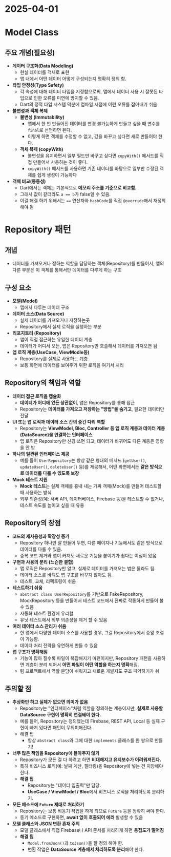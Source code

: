 # 2025-04-01

# Model Class

## 주요 개념(필요성)

- **데이터 구조화(Data Modeling)**
    - 현실 데이터를 객체로 표현
    - 앱 내에서 어떤 데이터 어떻게 구성되는지 명확히 정의 함.
- **타입 안정성(Type Safety)**
    - 각 속성에 대해 데이터 타입을 지정함으로써, 앱에서 데이터 사용 시 잘못된 타입으로 인한 오류를 미연에 방지할 수 있음.
    - Dart의 정적 타입 시스템 덕분에 컴파일 시점에 이런 오류를 잡아내기 쉬움
- **불변성과 객체 복제**
    - **불변성 (Immutability)**
        - 앱에서 한 번 만들어진 데이터를 변경 불가능하게 만들고 싶을 때 변수를 `final`로 선언하면 된다.
        - 이렇게 하면 객체를 수정할 수 없고, 값을 바꾸고 싶다면 새로 만들어야 한다.
    - **객체 복제 (copyWith)**
        - 불변성을 유지하면서 일부 필드만 바꾸고 싶다면 `copyWith()` 메서드를 직접 만들어서 사용하는 것이 좋다.
        - `copyWith()` 메서드를 사용하면 기존 데이터를 바탕으로 일부만 수정된 객체를 쉽게 생성이 가능하다
- **객체 비교(동등성)**
    - Dart에서는 객체는 기본적으로 **메모리 주소를 기준으로 비교함.**
    - 그래서 값이 같더라도 `a == b`가 false일 수 있음.
    - 이걸 해결 하기 위해서는 `==` 연산자와 `hashCode`를 직접 `@override`해서 재정의 해야 됨

# Repository 패턴

## 개념

- 데이터를 가져오거나 정하는 역할을 담당하는 객체(Repository)를 만들어서, 앱의 다른 부분은 이 객체를 통해서만 데이터를 다루게 하는 구조

## 구성 요소

- **모델(Model)**
    - 앱에서 다루는 데이터 구조
- **데이터 소스(Data Source)**
    - 실제 데이터를 가져오거나 저장하는곳
    - Repository에서 실제 로직을 실행하는 부분
- **리포지토리 (Repository)**
    - 앱이 직접 접근하는 유일한 데이터 계층
    - 데이터가 어디서 오든, 앱은 Repository만 호출해서 데이터를 가져오면 됨
- **앱 로직 계층(UseCase, ViewModle등)**
    - Repository를 실제로 사용하는 계층
    - 보통 화면에 데이터를 보여주기 위한 로직을 여기서 처리

## Repository의 책임과 역할

- **데이터 접근 로직을 캡슐화**
    - **데이터가 어디에 있든 상관없이**, 앱은 Repository를 통해 접근
    - Repository는 **데이터를 가져오고 저장하는 "방법"을 숨기고**, 필요한 데이터만 전달
- **UI 또는 앱 로직과 데이터 소스 간의 중간 다리 역할**
    - Repository는 **ViewModel, Bloc, Controller 등 앱 로직 계층과 데이터 계층(DataSource)을 연결하는 인터페이스**
    - 앱 로직은 Repository만 신경 쓰면 되고, 데이터가 바뀌어도 다른 계층은 영향을 안 받
- **하나의 일관된 인터페이스 제공**
    - 예를 들어 `UserRepository`는 항상 같은 형태의 메서드 (`getUser()`, `updateUser()`, `deleteUser()` 등)를 제공해서, 어떤 화면에서든 **같은 방식으로 데이터를 다룰 수 있도록 보장**
- **Mock 테스트 지원**
    - **Mock 테스트**는 실제 객체를 흉내 내는 가짜 객체(Mock)를 만들어 테스트할 때 사용하는 방식
    - 외부 의존성(예: 서버 API, 데이터베이스, Firebase 등)을 테스트할 수 없거나, 테스트 속도를 높이고 싶을 때 유용

## Repository의 장점

- **코드의 재사용성과 확장성 증가**
    - Repository 하나만 잘 만들어 두면, 다른 페이지나 기능에서도 같은 방식으로 데이터를 다룰 수 있음.
    - 중복 코드 제거와 앱이 커져도 새로운 기능을 붙이기가 쉽다는 이점이 있음
- **구현과 사용의 분리 (느슨한 결합)**
    - 앱 로직은 Repository만 알고, 실제로 데이터를 가져오는 법은 몰라도 됨.
    - 데이터 소스를 바꿔도 앱 구조를 바꾸지 않아도 됨.
    - 테스트, 교체, 리팩토링이 쉬움
- **테스트하기 쉬움**
    - `abstract class UserRepository`를 기반으로 FakeRepository, MockRepository 등을 만들어서 테스트 코드에서 진짜로 작동하게 만들어 볼 수 있음
    - 자동화 테스트 환경에 유리함
    - 유닛 테스트에서 외부 의존성을 제거 할  수 있음
- **여러 데이터 소스 관리가 쉬움**
    - 한 앱에서 다양한 데이터 소스를 사용할 경우, 그걸 Repository에서 중앙 조절이 가능함.
    - 데이터 처리 전략을 유연하게 만들 수 있음
- **앱 구조가 명확해짐**
    - 기능이 많아 질수록 파일이 복잡해지기 마련이지만, Repository 패턴을 사용하면 계층이 분리 되어서 **어떤 파일이 어떤 역할을 하는지 명확**해짐.
    - 팀 프로젝트에서 역할 분담이 쉬워지고 새로운 개발자도 구조 파악하기가 쉬

## 주의할 점

- **추상화만 하고 실체가 없으면 의미가 없음**
    - Repository는 "인터페이스"처럼 역할을 정의하는 계층이지만, **실제로 사용할 DataSource 구현이 명확히 연결돼야 한다.**
    - 예를 들어, Repository는 정의했는데 Firebase, REST API, Local 등 실제 구현이 빠져 있다면 패턴이 무의미해진다.
    - 해결 팁
        - 항상 `abstract class`와 그에 대한 `implements` 클래스를 한 쌍으로 만들기!
- **너무 많은 책임을 Repository에 몰아주지 않기**
    - Repository가 모든 걸 다 하려고 하면 **비대해지고 유지보수가 어려워져진다.**
    - 특히 비즈니스 로직(예: 날짜 계산, 필터링)을 Repository에 넣는 건 지양해야 한다.
    - **해결 팁**
        - Repository는 "데이터 입출력"만 담당.
        - **UseCase / ViewModel / Bloc**에서 비즈니스 로직을 처리하도록 분리하기.
- **모든 메소드에 `Future`  제대로 처리하기**
    - Repository는 보통 비동기 작업을 하게 되므로 `Future` 등을 정확히 써야 한다.
    - 동기 메소드로 구현하면, **await 없이 호출되어 에러** 발생할 수 있음
- **모델 클래스와 JSON 변환 혼재 주의**
    - 모델 클래스에서 직접 Firebase나 API 문서를 처리하게 하면 **응집도가 떨어짐**
    - **해결 팁**
        - `Model.fromJson()`과 `toJson()`을 잘 정의 해야 한.
        - 변환 작업은 **DataSource 계층에서 처리하도록 분리**해야 한다.